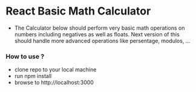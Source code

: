 # React Basic Math Calculator

- The Calculator below should perform very basic math operations on numbers including negatives as well as floats. Next version of this should handle more advanced operations like persentage, modulos, ...

### How to use ?

- clone repo to your local machine
- run npm install
- browse to http://localhost:3000